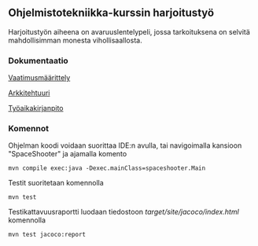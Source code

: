 ## Ohjelmistotekniikka-kurssin harjoitustyö

Harjoitustyön aiheena on avaruuslentelypeli, jossa tarkoituksena on selvitä mahdollisimman monesta vihollisaallosta.

### Dokumentaatio

[Vaatimusmäärittely](dokumentaatio/vaatimusmaarittely.md)

[Arkkitehtuuri](dokumentaatio/arkkitehtuuri.md)

[Työaikakirjanpito](dokumentaatio/tyoaikakirjanpito.md)

### Komennot

Ohjelman koodi voidaan suorittaa IDE:n avulla, tai navigoimalla kansioon "SpaceShooter" ja ajamalla komento

```
mvn compile exec:java -Dexec.mainClass=spaceshooter.Main
```

Testit suoritetaan komennolla

```
mvn test
```

Testikattavuusraportti luodaan tiedostoon _target/site/jacoco/index.html_ komennolla

```
mvn test jacoco:report
```
